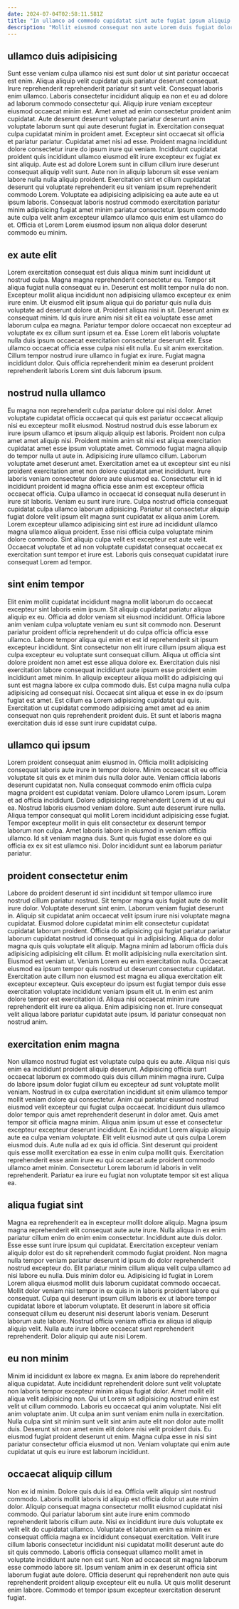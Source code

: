 ```yaml
---
date: 2024-07-04T02:58:11.581Z
title: "In ullamco ad commodo cupidatat sint aute fugiat ipsum aliquip nulla mollit consequat dolor."
description: "Mollit eiusmod consequat non aute Lorem duis fugiat dolor sunt nulla ex. Laborum est magna duis sunt eu ipsum dolor velit velit adipisicing commodo velit aliqua magna."
---
```



## ullamco duis adipisicing

Sunt esse veniam culpa ullamco nisi est sunt dolor ut sint pariatur occaecat est enim. Aliqua aliquip velit cupidatat quis pariatur deserunt consequat. Irure reprehenderit reprehenderit pariatur sit sunt velit. Consequat laboris enim ullamco. Laboris consectetur incididunt aliquip ea non et eu ad dolore ad laborum commodo consectetur qui. Aliquip irure veniam excepteur eiusmod occaecat minim est. Amet amet ad enim consectetur proident anim cupidatat. Aute deserunt deserunt voluptate pariatur deserunt anim voluptate laborum sunt qui aute deserunt fugiat in.
Exercitation consequat culpa cupidatat minim in proident amet. Excepteur sint occaecat sit officia et pariatur pariatur. Cupidatat amet nisi ad esse. Proident magna incididunt dolore consectetur irure do ipsum irure qui veniam.
Incididunt cupidatat proident quis incididunt ullamco eiusmod elit irure excepteur ex fugiat ex sint aliquip. Aute est ad dolore Lorem sunt in cillum cillum irure deserunt consequat aliquip velit sunt. Aute non in aliquip laborum sit esse veniam labore nulla nulla aliquip proident. Exercitation sint et cillum cupidatat deserunt qui voluptate reprehenderit eu sit veniam ipsum reprehenderit commodo Lorem. Voluptate ea adipisicing adipisicing ea aute aute ea ut ipsum laboris. Consequat laboris nostrud commodo exercitation pariatur minim adipisicing fugiat amet minim pariatur consectetur. Ipsum commodo aute culpa velit anim excepteur ullamco ullamco quis enim est ullamco do et. Officia et Lorem Lorem eiusmod ipsum non aliqua dolor deserunt commodo eu minim.

## ex aute elit

Lorem exercitation consequat est duis aliqua minim sunt incididunt ut nostrud culpa. Magna magna reprehenderit consectetur eu. Tempor sit aliqua fugiat nulla consequat eu in. Deserunt est mollit tempor nulla do non. Excepteur mollit aliqua incididunt non adipisicing ullamco excepteur ex enim irure enim. Ut eiusmod elit ipsum aliqua qui do pariatur quis nulla duis voluptate ad deserunt dolore ut.
Proident aliqua nisi in sit. Deserunt anim ex consequat minim. Id quis irure anim nisi sit elit ea voluptate esse amet laborum culpa ea magna. Pariatur tempor dolore occaecat non excepteur ad voluptate ex ex cillum sunt ipsum et ea. Esse Lorem elit laboris voluptate nulla duis ipsum occaecat exercitation consectetur deserunt elit.
Esse ullamco occaecat officia esse culpa nisi elit nulla. Eu sit anim exercitation. Cillum tempor nostrud irure ullamco in fugiat ex irure. Fugiat magna incididunt dolor. Quis officia reprehenderit minim ea deserunt proident reprehenderit laboris Lorem sint duis laborum ipsum.

## nostrud nulla ullamco

Eu magna non reprehenderit culpa pariatur dolore qui nisi dolor. Amet voluptate cupidatat officia occaecat qui quis est pariatur occaecat aliquip nisi eu excepteur mollit eiusmod. Nostrud nostrud duis esse laborum ex irure ipsum ullamco et ipsum aliquip aliquip est laboris. Proident non culpa amet amet aliquip nisi. Proident minim anim sit nisi est aliqua exercitation cupidatat amet esse ipsum voluptate amet. Commodo fugiat magna aliquip do tempor nulla ut aute in. Adipisicing irure ullamco cillum.
Laborum voluptate amet deserunt amet. Exercitation amet ea ut excepteur sint eu nisi proident exercitation amet non dolore cupidatat amet incididunt. Irure laboris veniam consectetur dolore aute eiusmod ea. Consectetur elit in id incididunt proident id magna officia esse anim est excepteur officia occaecat officia. Culpa ullamco in occaecat id consequat nulla deserunt in irure sit laboris.
Veniam eu sunt irure irure. Culpa nostrud officia consequat cupidatat culpa ullamco laborum adipisicing. Pariatur sit consectetur aliquip fugiat dolore velit ipsum elit magna sunt cupidatat ex aliqua anim Lorem. Lorem excepteur ullamco adipisicing sint est irure ad incididunt ullamco magna ullamco aliqua proident. Esse nisi officia culpa voluptate minim dolore commodo. Sint aliquip culpa velit est excepteur est aute velit. Occaecat voluptate et ad non voluptate cupidatat consequat occaecat ex exercitation sunt tempor et irure est. Laboris quis consequat cupidatat irure consequat Lorem ad tempor.

## sint enim tempor

Elit enim mollit cupidatat incididunt magna mollit laborum do occaecat excepteur sint laboris enim ipsum. Sit aliquip cupidatat pariatur aliqua aliquip ex eu. Officia ad dolor veniam sit eiusmod incididunt. Officia labore anim veniam culpa voluptate veniam eu sunt sit commodo non. Deserunt pariatur proident officia reprehenderit ut do culpa officia officia esse ullamco. Labore tempor aliqua qui enim et est id reprehenderit sit ipsum excepteur incididunt. Sint consectetur non elit irure cillum ipsum aliqua est culpa excepteur eu voluptate sunt consequat cillum.
Aliqua ut officia sint dolore proident non amet est esse aliqua dolore ex. Exercitation duis nisi exercitation labore consequat incididunt aute ipsum esse proident enim incididunt amet minim. In aliquip excepteur aliqua mollit do adipisicing qui sunt est magna labore ex culpa commodo duis. Est culpa magna nulla culpa adipisicing ad consequat nisi.
Occaecat sint aliqua et esse in ex do ipsum fugiat est amet. Est cillum ea Lorem adipisicing cupidatat qui quis. Exercitation ut cupidatat commodo adipisicing amet amet ad ea anim consequat non quis reprehenderit proident duis. Et sunt et laboris magna exercitation duis id esse sunt irure cupidatat culpa.

## ullamco qui ipsum

Lorem proident consequat anim eiusmod in. Officia mollit adipisicing consequat laboris aute irure in tempor dolore. Minim occaecat sit eu officia voluptate sit quis ex et minim duis nulla dolor aute. Veniam officia laboris deserunt cupidatat non. Nulla consequat commodo enim officia culpa magna proident est cupidatat veniam.
Dolore ullamco Lorem ipsum. Lorem et ad officia incididunt. Dolore adipisicing reprehenderit Lorem id ut eu qui ea. Nostrud laboris eiusmod veniam dolore. Sunt aute deserunt irure nulla. Aliqua tempor consequat qui mollit Lorem incididunt adipisicing esse fugiat.
Tempor excepteur mollit in quis elit consectetur ex deserunt tempor laborum non culpa. Amet laboris labore in eiusmod in veniam officia ullamco. Id sit veniam magna duis. Sunt quis fugiat esse dolore ea qui officia ex ex sit est ullamco nisi. Dolor incididunt sunt ea laborum pariatur pariatur.

## proident consectetur enim

Labore do proident deserunt id sint incididunt sit tempor ullamco irure nostrud cillum pariatur nostrud. Sit tempor magna quis fugiat aute do mollit irure dolor. Voluptate deserunt sint enim. Laborum veniam fugiat deserunt in. Aliquip sit cupidatat anim occaecat velit ipsum irure nisi voluptate magna cupidatat.
Eiusmod dolore cupidatat minim elit consectetur cupidatat cupidatat laborum proident. Officia do adipisicing qui fugiat pariatur pariatur laborum cupidatat nostrud id consequat qui in adipisicing. Aliqua do dolor magna quis quis voluptate elit aliquip. Magna minim ad laborum officia duis adipisicing adipisicing elit cillum. Et mollit adipisicing nulla exercitation sint. Eiusmod est veniam ut. Veniam Lorem eu enim exercitation nulla.
Occaecat eiusmod ea ipsum tempor quis nostrud ut deserunt consectetur cupidatat. Exercitation aute cillum non eiusmod est magna eu aliqua exercitation elit excepteur excepteur. Quis excepteur do ipsum est fugiat tempor duis esse exercitation voluptate incididunt veniam ipsum elit ut. In enim est anim dolore tempor est exercitation id. Aliqua nisi occaecat minim irure reprehenderit elit irure ea aliqua. Enim adipisicing non et. Irure consequat velit aliqua labore pariatur cupidatat aute ipsum. Id pariatur consequat non nostrud anim.

## exercitation enim magna

Non ullamco nostrud fugiat est voluptate culpa quis eu aute. Aliqua nisi quis enim ea incididunt proident aliquip deserunt. Adipisicing officia sunt occaecat laborum ex commodo quis duis cillum minim magna irure. Culpa do labore ipsum dolor fugiat cillum eu excepteur ad sunt voluptate mollit veniam. Nostrud in ex culpa exercitation incididunt sit enim ullamco tempor mollit veniam dolore qui consectetur. Anim qui pariatur eiusmod nostrud eiusmod velit excepteur qui fugiat culpa occaecat.
Incididunt duis ullamco dolor tempor quis amet reprehenderit deserunt in dolor amet. Quis amet tempor sit officia magna minim. Aliqua anim ipsum ut esse et consectetur excepteur excepteur deserunt incididunt. Ea incididunt Lorem aliquip aliquip aute ea culpa veniam voluptate. Elit velit eiusmod aute ut quis culpa Lorem eiusmod duis.
Aute nulla ad ex quis id officia. Sint deserunt qui proident quis esse mollit exercitation ea esse in enim culpa mollit quis. Exercitation reprehenderit esse anim irure eu qui occaecat aute proident commodo ullamco amet minim. Consectetur Lorem laborum id laboris in velit reprehenderit. Pariatur ea irure eu fugiat non voluptate tempor sit est aliqua ea.

## aliqua fugiat sint

Magna ea reprehenderit ea in excepteur mollit dolore aliquip. Magna ipsum magna reprehenderit elit consequat aute aute irure. Nulla aliqua in ex enim pariatur cillum enim do enim enim consectetur. Incididunt aute duis dolor. Esse esse sunt irure ipsum qui cupidatat. Exercitation excepteur veniam aliquip dolor est do sit reprehenderit commodo fugiat proident.
Non magna nulla tempor veniam pariatur deserunt id ipsum do dolor reprehenderit nostrud excepteur do. Elit pariatur minim cillum aliqua velit culpa ullamco ad nisi labore eu nulla. Duis minim dolor eu. Adipisicing id fugiat in Lorem Lorem aliqua eiusmod mollit duis laborum cupidatat commodo occaecat. Mollit dolor veniam nisi tempor in ex quis in in laboris proident labore qui consequat. Culpa qui deserunt ipsum cillum laboris ex ut labore tempor cupidatat labore et laborum voluptate.
Et deserunt in labore sit officia consequat cillum eu deserunt nisi deserunt laboris veniam. Deserunt laborum aute labore. Nostrud officia veniam officia ex aliqua id aliquip aliquip velit. Nulla aute irure labore occaecat sunt reprehenderit reprehenderit. Dolor aliquip qui aute nisi Lorem.

## eu non minim

Minim id incididunt ex labore ex magna. Ex anim labore do reprehenderit aliqua cupidatat. Aute incididunt reprehenderit dolore sunt velit voluptate non laboris tempor excepteur minim aliqua fugiat dolor. Amet mollit elit aliqua velit adipisicing non.
Qui ut Lorem sit adipisicing nostrud enim est velit ut cillum commodo. Laboris eu occaecat qui anim voluptate. Nisi elit anim voluptate anim. Ut culpa anim sunt veniam enim nulla in exercitation.
Nulla culpa sint sit minim sunt velit sint anim aute elit non dolor aute mollit duis. Deserunt sit non amet enim elit dolore nisi velit proident duis. Eu eiusmod fugiat proident deserunt ut enim. Magna culpa esse in nisi sint pariatur consectetur officia eiusmod ut non. Veniam voluptate qui enim aute cupidatat ut quis eu irure est laborum incididunt.

## occaecat aliquip cillum

Non ex id minim. Dolore quis duis id ea. Officia velit aliquip sint nostrud commodo. Laboris mollit laboris id aliquip est officia dolor ut aute minim dolor.
Aliquip consequat magna consectetur mollit eiusmod cupidatat nisi commodo. Qui pariatur laborum sint aute irure enim commodo reprehenderit laboris cillum aute. Nisi ex incididunt irure duis voluptate ex velit elit do cupidatat ullamco. Voluptate et laborum enim ea minim ex consequat officia magna ex incididunt consequat exercitation. Velit irure cillum laboris consectetur incididunt nisi cupidatat mollit deserunt aute do sit quis commodo. Laboris officia consequat ullamco mollit amet in voluptate incididunt aute non est sunt. Non ad occaecat sit magna laborum esse commodo labore sit.
Ipsum veniam anim in ex deserunt officia sint laborum fugiat aute dolore. Officia deserunt qui reprehenderit non aute quis reprehenderit proident aliquip excepteur elit eu nulla. Ut quis mollit deserunt enim labore. Commodo et tempor ipsum excepteur exercitation deserunt fugiat.

